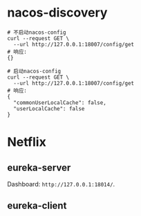# nacos-discovery

```shell
# 不启动nacos-config
curl --request GET \
  --url http://127.0.0.1:18007/config/get
# 响应:
{}

# 启动nacos-config
curl --request GET \
  --url http://127.0.0.1:18007/config/get
# 响应:
{
  "commonUserLocalCache": false,
  "userLocalCache": false
}
```

# Netflix

## eureka-server

Dashboard: `http://127.0.0.1:18014/`.

## eureka-client